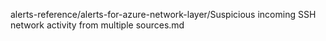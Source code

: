 alerts-reference/alerts-for-azure-network-layer/Suspicious incoming SSH network activity from multiple sources.md